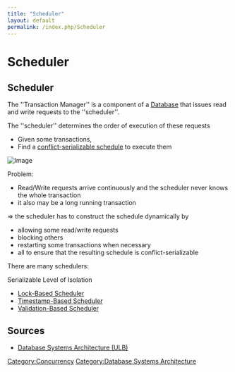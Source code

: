 ```yaml
---
title: "Scheduler"
layout: default
permalink: /index.php/Scheduler
---
```


# Scheduler

## Scheduler
The ''Transaction Manager'' is a component of a [Database](Database#Classical_DBMS_Architecture) that issues read and write requests to the ''scheduler''.

The ''scheduler'' determines the order of execution of these requests
- Given some transactions,  
- Find a [conflict-serializable schedule](Serializable_Schedule) to execute them

<img src="https://raw.github.com/alexeygrigorev/wiki-figures/master/ulb/dbsa/transaction-manager.png" alt="Image">

Problem:
- Read/Write requests arrive continuously and the scheduler never knows the whole transaction
- it also may be a long running transaction 

$\Rightarrow$ the scheduler has to construct the schedule dynamically by
- allowing some read/write requests 
- blocking others 
- restarting some transactions when necessary
- all to ensure that the resulting schedule is conflict-serializable

There are many schedulers:

Serializable Level of Isolation
- [Lock-Based Scheduler](Lock-Based_Scheduler)
- [Timestamp-Based Scheduler](Timestamp-Based_Scheduler)
- [Validation-Based Scheduler](Validation-Based_Scheduler)


## Sources
- [Database Systems Architecture (ULB)](Database_Systems_Architecture_(ULB))

[Category:Concurrency](Category_Concurrency)
[Category:Database Systems Architecture](Category_Database_Systems_Architecture)